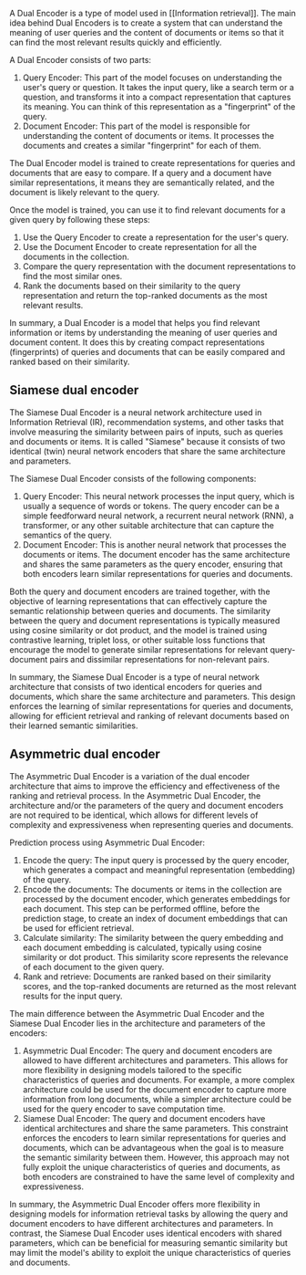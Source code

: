 A Dual Encoder is a type of model used in [[Information retrieval]]. The main idea behind Dual Encoders is to create a system that can understand the meaning of user queries and the content of documents or items so that it can find the most relevant results quickly and efficiently.

A Dual Encoder consists of two parts:

1.  Query Encoder: This part of the model focuses on understanding the user's query or question. It takes the input query, like a search term or a question, and transforms it into a compact representation that captures its meaning. You can think of this representation as a "fingerprint" of the query.
2.  Document Encoder: This part of the model is responsible for understanding the content of documents or items. It processes the documents and creates a similar "fingerprint" for each of them.

The Dual Encoder model is trained to create representations for queries and documents that are easy to compare. If a query and a document have similar representations, it means they are semantically related, and the document is likely relevant to the query.

Once the model is trained, you can use it to find relevant documents for a given query by following these steps:

1.  Use the Query Encoder to create a representation for the user's query.
2.  Use the Document Encoder to create representation for all the documents in the collection.
3.  Compare the query representation with the document representations to find the most similar ones.
4.  Rank the documents based on their similarity to the query representation and return the top-ranked documents as the most relevant results.

In summary, a Dual Encoder is a model that helps you find relevant information or items by understanding the meaning of user queries and document content. It does this by creating compact representations (fingerprints) of queries and documents that can be easily compared and ranked based on their similarity.

## Siamese dual encoder

The Siamese Dual Encoder is a neural network architecture used in Information Retrieval (IR), recommendation systems, and other tasks that involve measuring the similarity between pairs of inputs, such as queries and documents or items. It is called "Siamese" because it consists of two identical (twin) neural network encoders that share the same architecture and parameters.

The Siamese Dual Encoder consists of the following components:

1.  Query Encoder: This neural network processes the input query, which is usually a sequence of words or tokens. The query encoder can be a simple feedforward neural network, a recurrent neural network (RNN), a transformer, or any other suitable architecture that can capture the semantics of the query.
2.  Document Encoder: This is another neural network that processes the documents or items. The document encoder has the same architecture and shares the same parameters as the query encoder, ensuring that both encoders learn similar representations for queries and documents.

Both the query and document encoders are trained together, with the objective of learning representations that can effectively capture the semantic relationship between queries and documents. The similarity between the query and document representations is typically measured using cosine similarity or dot product, and the model is trained using contrastive learning, triplet loss, or other suitable loss functions that encourage the model to generate similar representations for relevant query-document pairs and dissimilar representations for non-relevant pairs.

In summary, the Siamese Dual Encoder is a type of neural network architecture that consists of two identical encoders for queries and documents, which share the same architecture and parameters. This design enforces the learning of similar representations for queries and documents, allowing for efficient retrieval and ranking of relevant documents based on their learned semantic similarities.

## Asymmetric dual encoder

The Asymmetric Dual Encoder is a variation of the dual encoder architecture that aims to improve the efficiency and effectiveness of the ranking and retrieval process. In the Asymmetric Dual Encoder, the architecture and/or the parameters of the query and document encoders are not required to be identical, which allows for different levels of complexity and expressiveness when representing queries and documents.

Prediction process using Asymmetric Dual Encoder:

1.  Encode the query: The input query is processed by the query encoder, which generates a compact and meaningful representation (embedding) of the query.
2.  Encode the documents: The documents or items in the collection are processed by the document encoder, which generates embeddings for each document. This step can be performed offline, before the prediction stage, to create an index of document embeddings that can be used for efficient retrieval.
3.  Calculate similarity: The similarity between the query embedding and each document embedding is calculated, typically using cosine similarity or dot product. This similarity score represents the relevance of each document to the given query.
4.  Rank and retrieve: Documents are ranked based on their similarity scores, and the top-ranked documents are returned as the most relevant results for the input query.

The main difference between the Asymmetric Dual Encoder and the Siamese Dual Encoder lies in the architecture and parameters of the encoders:

1.  Asymmetric Dual Encoder: The query and document encoders are allowed to have different architectures and parameters. This allows for more flexibility in designing models tailored to the specific characteristics of queries and documents. For example, a more complex architecture could be used for the document encoder to capture more information from long documents, while a simpler architecture could be used for the query encoder to save computation time.
2.  Siamese Dual Encoder: The query and document encoders have identical architectures and share the same parameters. This constraint enforces the encoders to learn similar representations for queries and documents, which can be advantageous when the goal is to measure the semantic similarity between them. However, this approach may not fully exploit the unique characteristics of queries and documents, as both encoders are constrained to have the same level of complexity and expressiveness.

In summary, the Asymmetric Dual Encoder offers more flexibility in designing models for information retrieval tasks by allowing the query and document encoders to have different architectures and parameters. In contrast, the Siamese Dual Encoder uses identical encoders with shared parameters, which can be beneficial for measuring semantic similarity but may limit the model's ability to exploit the unique characteristics of queries and documents.